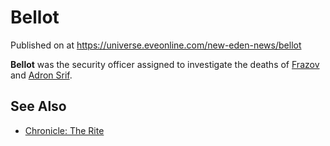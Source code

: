 # Bellot
Published on  at https://universe.eveonline.com/new-eden-news/bellot

**Bellot** was the security officer assigned to investigate the deaths of [Frazov](2WO9juqY76bPjVokBnhnE8) and [Adron Srif](6qTwcVx73ngdPyee2fF5Lz).

See Also
--------

-   [Chronicle: The Rite](7GvrxhBvup24zxNjSB1wvm)

